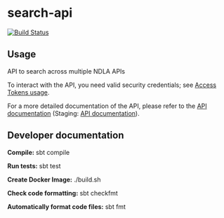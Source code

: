 # search-api
[![Build Status](https://travis-ci.org/NDLANO/search-api.svg?branch=master)](https://travis-ci.org/NDLANO/search-api)

## Usage

API to search across multiple NDLA APIs


To interact with the API, you need valid security credentials; see [Access Tokens usage](https://github.com/NDLANO/auth/blob/master/README.md).

For a more detailed documentation of the API, please refer to the [API documentation](https://api.ndla.no) (Staging: [API documentation](https://staging.api.ndla.no)).


## Developer documentation

**Compile:** sbt compile

**Run tests:** sbt test

**Create Docker Image:** ./build.sh

**Check code formatting:** sbt checkfmt

**Automatically format code files:** sbt fmt